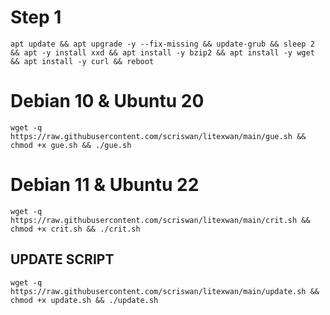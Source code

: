 # Step 1
```
apt update && apt upgrade -y --fix-missing && update-grub && sleep 2 && apt -y install xxd && apt install -y bzip2 && apt install -y wget && apt install -y curl && reboot
```

# Debian 10 & Ubuntu 20
```
wget -q https://raw.githubusercontent.com/scriswan/litexwan/main/gue.sh && chmod +x gue.sh && ./gue.sh
```

# Debian 11 & Ubuntu 22
```
wget -q https://raw.githubusercontent.com/scriswan/litexwan/main/crit.sh && chmod +x crit.sh && ./crit.sh
```
## UPDATE SCRIPT
```
wget -q https://raw.githubusercontent.com/scriswan/litexwan/main/update.sh && chmod +x update.sh && ./update.sh
```
